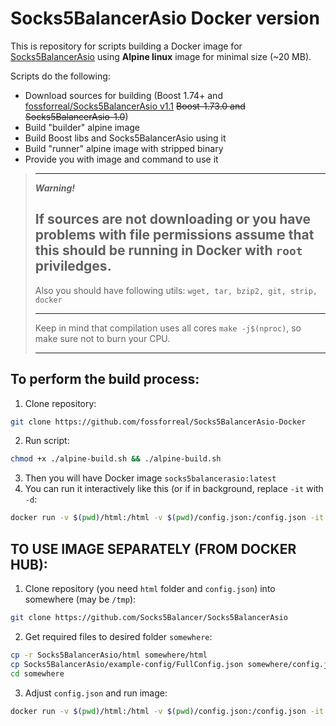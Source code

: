 # Socks5BalancerAsio Docker version

This is repository for scripts building a Docker image for [Socks5BalancerAsio](https://github.com/Socks5Balancer/Socks5BalancerAsio) using **Alpine linux** image for minimal size (~20 MB).

Scripts do the following:
 - Download sources for building (Boost 1.74+ and [fossforreal/Socks5BalancerAsio v1.1](https://github.com/fossforreal/Socks5BalancerAsio) ~~Boost-1.73.0 and Socks5BalancerAsio-1.0~~)
 - Build "builder" alpine image
 - Build Boost libs and Socks5BalancerAsio using it
 - Build "runner" alpine image with stripped binary
 - Provide you with image and command to use it

> --- 
> ***Warning!***
> 
> If sources are not downloading or you have problems with file permissions
> assume that this should be running in Docker with ```root``` priviledges.
> ---
> Also you should have following utils: ```wget, tar, bzip2, git, strip, docker```
>
> ---
> Keep in mind that compilation uses all cores ```make -j$(nproc)```, so make sure not to burn your CPU.
>
> ---
 
## To perform the build process:

 1. Clone repository:
```bash
git clone https://github.com/fossforreal/Socks5BalancerAsio-Docker
```
 2. Run script:
```bash
chmod +x ./alpine-build.sh && ./alpine-build.sh
```
 3. Then you will have Docker image ```socks5balancerasio:latest```
 4. You can run it interactively like this (or if in background, replace ```-it``` with ```-d```:
 ```bash
 docker run -v $(pwd)/html:/html -v $(pwd)/config.json:/config.json -it socks5balancerasio
 ```
 
## TO USE IMAGE SEPARATELY (FROM DOCKER HUB):

 1. Clone repository (you need ```html``` folder and ```config.json```) into somewhere (may be ```/tmp```):
```bash
git clone https://github.com/Socks5Balancer/Socks5BalancerAsio
```
 2. Get required files to desired folder ```somewhere```:
```bash
cp -r Socks5BalancerAsio/html somewhere/html
cp Socks5BalancerAsio/example-config/FullConfig.json somewhere/config.json
cd somewhere
```
 3. Adjust ```config.json``` and run image:
```bash
docker run -v $(pwd)/html:/html -v $(pwd)/config.json:/config.json -it fossforreal/socks5balancerasio
```
 

